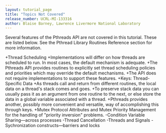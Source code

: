 ```yaml
---
layout: tutorial_page 
title: "Topics Not Covered"
release_number: UCRL-MI-133316
author: Blaise Barney, Lawrence Livermore National Laboratory
---
```

Several features of the Pthreads API are not covered in this tutorial. These are listed below. See the Pthread Library Routines Reference section for more information.

+Thread Scheduling
      +Implementations will differ on how threads are scheduled to run. In most cases, the default mechanism is adequate.
      +The Pthreads API provides routines to explicitly set thread scheduling policies and priorities which may override the default mechanisms.
      +The API does not require implementations to support these features.
+Keys: Thread-Specific Data
      +As threads call and return from different routines, the local data on a thread's stack comes and goes.
      +To preserve stack data you can usually pass it as an argument from one routine to the next, or else store the data in a global variable associated with a thread.
      +Pthreads provides another, possibly more convenient and versatile, way of accomplishing this through keys.
+Mutex Protocol Attributes and Mutex Priority Management for the handling of "priority inversion" problems.
            -Condition Variable Sharing—across processes
            -Thread Cancellation
            -Threads and Signals
            -Sychronization constructs—barriers and locks
